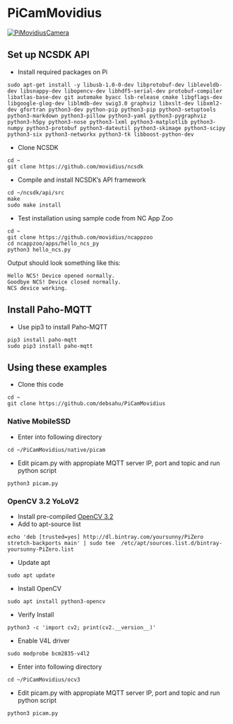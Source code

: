 # PiCamMovidius

[![PiMovidiusCamera](https://img.youtube.com/vi/1q7SU6tp4Yk/0.jpg)](https://www.youtube.com/watch?v=1q7SU6tp4Yk)

## Set up NCSDK API

- Install required packages on Pi
```
sudo apt-get install -y libusb-1.0-0-dev libprotobuf-dev libleveldb-dev libsnappy-dev libopencv-dev libhdf5-serial-dev protobuf-compiler libatlas-base-dev git automake byacc lsb-release cmake libgflags-dev libgoogle-glog-dev liblmdb-dev swig3.0 graphviz libxslt-dev libxml2-dev gfortran python3-dev python-pip python3-pip python3-setuptools python3-markdown python3-pillow python3-yaml python3-pygraphviz python3-h5py python3-nose python3-lxml python3-matplotlib python3-numpy python3-protobuf python3-dateutil python3-skimage python3-scipy python3-six python3-networkx python3-tk libboost-python-dev
```
- Clone NCSDK
```
cd ~
git clone https://github.com/movidius/ncsdk
```
- Compile and install NCSDK’s API framework
```
cd ~/ncsdk/api/src
make
sudo make install
```
- Test installation using sample code from NC App Zoo
```
cd ~
git clone https://github.com/movidius/ncappzoo
cd ncappzoo/apps/hello_ncs_py
python3 hello_ncs.py
```
Output should look something like this:
```
Hello NCS! Device opened normally.
Goodbye NCS! Device closed normally.
NCS device working.
```

## Install Paho-MQTT

- Use pip3 to install Paho-MQTT
```
pip3 install paho-mqtt
sudo pip3 install paho-mqtt
```

## Using these examples

- Clone this code
```
cd ~
git clone https://github.com/debsahu/PiCamMovidius
```

### Native MobileSSD

- Enter into following directory
```
cd ~/PiCamMovidius/native/picam
```
- Edit picam.py with appropiate MQTT server IP, port and topic and run python script
```
python3 picam.py
```

### OpenCV 3.2 YoLoV2

- Install pre-compiled [OpenCV 3.2](https://yoursunny.com/t/2018/install-OpenCV3-PiZero/)
- Add to apt-source list 
```
echo 'deb [trusted=yes] http://dl.bintray.com/yoursunny/PiZero stretch-backports main' | sudo tee  /etc/apt/sources.list.d/bintray-yoursunny-PiZero.list
```
- Update apt 
```
sudo apt update
```
- Install OpenCV 
```
sudo apt install python3-opencv
```
- Verify Install 
```
python3 -c 'import cv2; print(cv2.__version__)'
```
- Enable V4L driver 
```
sudo modprobe bcm2835-v4l2
```
- Enter into following directory
```
cd ~/PiCamMovidius/ocv3
```
- Edit picam.py with appropiate MQTT server IP, port and topic and run python script
```
python3 picam.py
```
